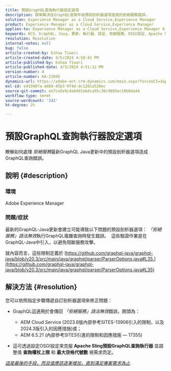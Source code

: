 ```yaml
---
title: 預設GraphQL查詢執行器設定選項
description: 探索解決在GraphQL查詢中由預設剖析器選項造成的拒絕服務錯誤。
solution: Experience Manager as a Cloud Service,Experience Manager
product: Experience Manager as a Cloud Service,Experience Manager
applies-to: Experience Manager as a Cloud Service,Experience Manager 6.5
keywords: KCS、GraphQL、Java、更新、執行器、設定、拒絕服務、OSGI設定、Apache Sling預設GraphQL查詢、最大查詢權杖、最大空格權杖
resolution: Resolution
internal-notes: null
bug: false
article-created-by: Eshaa Tiwari
article-created-date: 4/5/2024 4:50:41 PM
article-published-by: Eshaa Tiwari
article-published-date: 4/5/2024 4:51:12 PM
version-number: 4
article-number: KA-23945
dynamics-url: https://adobe-ent.crm.dynamics.com/main.aspx?forceUCI=1&pagetype=entityrecord&etn=knowledgearticle&id=8a2bd99c-6cf3-ee11-904b-6045bd026dc7
exl-id: e41948fa-a069-45b3-9f4d-dc1281a520ec
source-git-commit: ee7ca5e9c4a04d1ebdca95c38c9885ec10b8da44
workflow-type: tm+mt
source-wordcount: '242'
ht-degree: 2%

---
```


# 預設GraphQL查詢執行器設定選項


瞭解如何處理 *拒絕服務*&#x200B;最新GraphQL Java更新中的預設剖析器選項造成GraphQL查詢錯誤。

## 說明 {#description}


### 環境

Adobe Experience Manager

### 問題/症狀

最新的GraphQL-Java更新會建立可能導致以下問題的預設剖析器選項： *「拒絕服務」語法無效*&#x200B;執行GraphQL複雜查詢時發生錯誤。  這些驗證作業是在GraphQL-Java中引入，以避免阻斷服務攻擊。

就內容而言，這些限制定義於 [https://github.com/graphql-java/graphql-java/blob/v20.3/src/main/java/graphql/parser/ParserOptions.java#L35.](https://github.com/graphql-java/graphql-java/blob/v20.3/src/main/java/graphql/parser/ParserOptions.java#L35)


## 解決方法 {#resolution}


您可以依照指定步驟傳遞自訂剖析器選項來修正問題：

- GraphQL這適用於會傳回 *「拒絕服務」語法無效*&#x200B;錯誤，開頭為：



   - AEM Cloud Service (2023.8版內部參考SITES-13906引入的限制，以及2024.3版引入的因應措施)或；
   - AEM 6.5.21 (內部參考SITES引進的限制和因應措施 — 17355)


- 這可透過設定OSGI設定來克服 <b>Apache Sling預設GraphQL查詢執行器</b> 並調整值 <b>查詢權杖上限</b> 和 <b>最大空格代號數</b> 視需求而定。


*<u>這是最後的手段，而且值應該逐漸增加，直到滿足專案需求為止</u>*.
